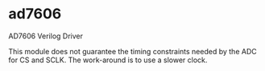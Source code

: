 # ad7606
AD7606 Verilog Driver

This module does not guarantee the timing constraints needed by the ADC for CS and SCLK. The work-around is to use a slower clock.
